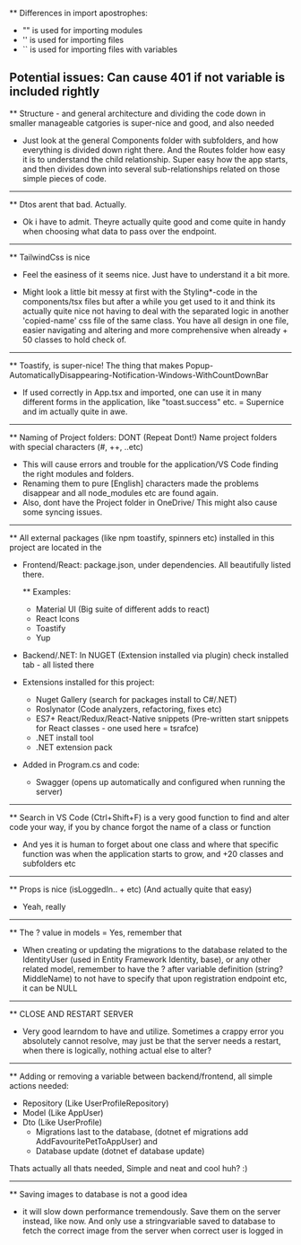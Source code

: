 ** Differences in import apostrophes:

- "" is used for importing modules
- '' is used for importing files
- `` is used for importing files with variables

Potential issues: Can cause 401 if not variable is included rightly
-------------------------------------------------

** Structure - and general architecture and dividing the code down in smaller manageable catgories is super-nice and good, and also needed
- Just look at the general Components folder with subfolders, and how everything is divided down right there. And the Routes folder how easy it is
    to understand the child relationship. Super easy how the app starts, and then divides down into several sub-relationships related on those
    simple pieces of code.

-------------------------------------------------

** Dtos arent that bad. Actually.
- Ok i have to admit. Theyre actually quite good and come quite in handy when choosing what data to pass over the endpoint.

-------------------------------------------------

** TailwindCss is nice
- Feel the easiness of it seems nice. Just have to understand it a bit more. 

- Might look a little bit messy at first with the Styling*-code in the components/tsx files but after a while you get used to it and think its
  actually quite nice not having to deal with the separated logic in another 'copied-name' css file of the same class. You have all design in one file, easier navigating and altering and more comprehensive when already + 50 classes to hold check of.

-------------------------------------------------

** Toastify, is super-nice! The thing that makes Popup-AutomaticallyDisappearing-Notification-Windows-WithCountDownBar
- If used correctly in App.tsx and imported, one can use it in many different forms in the application, like "toast.success" etc.
= Supernice and im actually quite in awe.

-------------------------------------------------

** Naming of Project folders: DONT (Repeat Dont!) Name project folders with special characters (#, ++, ..etc) 
- This will cause errors and trouble for the application/VS Code finding the right modules and folders.
- Renaming them to pure [English] characters made the problems disappear and all node_modules etc are found again.
- Also, dont have the Project folder in OneDrive/ This might also cause some syncing issues.

-------------------------------------------------

** All external packages (like npm toastify, spinners etc) installed in this project are located in the
- Frontend/React: package.json, under dependencies. All beautifully listed there.
    
    ** Examples: 
    * Material UI (Big suite of different adds to react)
    * React Icons
    * Toastify
    * Yup

- Backend/.NET: In NUGET (Extension installed via plugin) check installed tab - all listed there

- Extensions installed for this project:
    * Nuget Gallery (search for packages install to C#/.NET)
    * Roslynator (Code analyzers, refactoring, fixes etc)
    * ES7+ React/Redux/React-Native snippets (Pre-written start snippets for React classes - one used here = tsrafce)
    * .NET install tool
    * .NET extension pack

- Added in Program.cs and code:
    * Swagger (opens up automatically and configured when running the server)

-------------------------------------------------

** Search in VS Code (Ctrl+Shift+F) is a very good function to find and alter code your way, if you by chance forgot the name of a class or function
- And yes it is human to forget about one class and where that specific function was when the application starts to grow, and +20 classes and subfolders etc

-------------------------------------------------

** Props is nice (isLoggedIn.. + etc) (And actually quite that easy)
- Yeah, really

-------------------------------------------------

** The ? value in models = Yes, remember that
- When creating or updating the migrations to the database related to the IdentityUser (used in Entity Framework Identity, base), or any other related model,
  remember to have the ? after variable definition (string? MiddleName) to not have to specify that upon registration endpoint etc, it can be NULL

-------------------------------------------------

** CLOSE AND RESTART SERVER
- Very good learndom to have and utilize. Sometimes a crappy error you absolutely cannot resolve, may just be that the server needs a restart, when there is logically, 
  nothing actual else to alter?
  
-------------------------------------------------

** Adding or removing a variable between backend/frontend, all simple actions needed:
- Repository (Like UserProfileRepository)
- Model      (Like AppUser)
- Dto        (Like UserProfile)
    - Migrations last to the database, (dotnet ef migrations add AddFavouritePetToAppUser) and 
    - Database update                  (dotnet ef database update)

Thats actually all thats needed, Simple and neat and cool huh? :)

-------------------------------------------------

** Saving images to database is not a good idea
- it will slow down performance tremendously. Save them on the server instead, like now. And only use a stringvariable saved to database to fetch the correct image
  from the server when correct user is logged in
